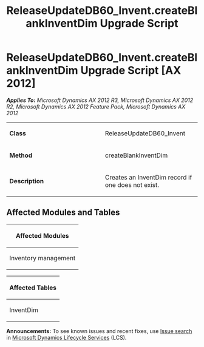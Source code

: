 ﻿---
title: ReleaseUpdateDB60_Invent.createBlankInventDim Upgrade Script
TOCTitle: ReleaseUpdateDB60_Invent.createBlankInventDim Upgrade Script
ms:assetid: c26503c5-8a6c-5c1d-21af-d8d499340782
ms:mtpsurl: https://msdn.microsoft.com/en-us/library/JJ686814(v=AX.60)
ms:contentKeyID: 49711011
ms.date: 05/18/2015
mtps_version: v=AX.60
---

# ReleaseUpdateDB60\_Invent.createBlankInventDim Upgrade Script [AX 2012]


_**Applies To:** Microsoft Dynamics AX 2012 R3, Microsoft Dynamics AX 2012 R2, Microsoft Dynamics AX 2012 Feature Pack, Microsoft Dynamics AX 2012_

<table>
<colgroup>
<col style="width: 50%" />
<col style="width: 50%" />
</colgroup>
<tbody>
<tr class="odd">
<td><p><strong>Class</strong></p></td>
<td><p>ReleaseUpdateDB60_Invent</p></td>
</tr>
<tr class="even">
<td><p><strong>Method</strong></p></td>
<td><p>createBlankInventDim</p></td>
</tr>
<tr class="odd">
<td><p><strong>Description</strong></p></td>
<td><p>Creates an InventDim record if one does not exist.</p></td>
</tr>
</tbody>
</table>


## Affected Modules and Tables

<table>
<colgroup>
<col style="width: 100%" />
</colgroup>
<thead>
<tr class="header">
<th><p>Affected Modules</p></th>
</tr>
</thead>
<tbody>
<tr class="odd">
<td><p>Inventory management</p></td>
</tr>
</tbody>
</table>


<table>
<colgroup>
<col style="width: 100%" />
</colgroup>
<thead>
<tr class="header">
<th><p>Affected Tables</p></th>
</tr>
</thead>
<tbody>
<tr class="odd">
<td><p>InventDim</p></td>
</tr>
</tbody>
</table>

  
**Announcements:** To see known issues and recent fixes, use [Issue search](http://go.microsoft.com/fwlink/?linkid=389258) in [Microsoft Dynamics Lifecycle Services](http://go.microsoft.com/fwlink/?linkid=306505) (LCS).

